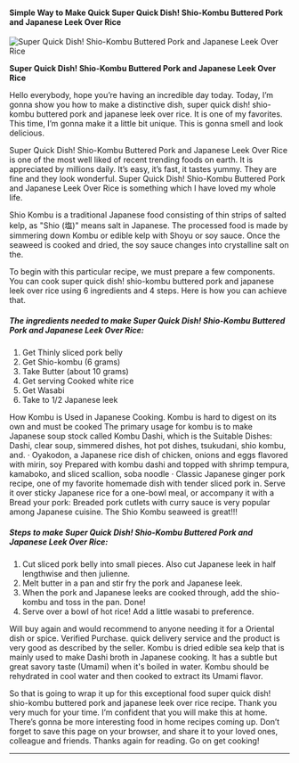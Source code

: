             

#### Simple Way to Make Quick Super Quick Dish! Shio-Kombu Buttered Pork and Japanese Leek Over Rice

![Super Quick Dish! Shio-Kombu Buttered Pork and Japanese Leek Over Rice](https://img-global.cpcdn.com/recipes/5001096262057984/751x532cq70/super-quick-dish-shio-kombu-buttered-pork-and-japanese-leek-over-rice-recipe-main-photo.jpg)

**Super Quick Dish! Shio-Kombu Buttered Pork and Japanese Leek Over Rice**

Hello everybody, hope you’re having an incredible day today. Today, I’m gonna show you how to make a distinctive dish, super quick dish! shio-kombu buttered pork and japanese leek over rice. It is one of my favorites. This time, I’m gonna make it a little bit unique. This is gonna smell and look delicious.

Super Quick Dish! Shio-Kombu Buttered Pork and Japanese Leek Over Rice is one of the most well liked of recent trending foods on earth. It is appreciated by millions daily. It’s easy, it’s fast, it tastes yummy. They are fine and they look wonderful. Super Quick Dish! Shio-Kombu Buttered Pork and Japanese Leek Over Rice is something which I have loved my whole life.

Shio Kombu is a traditional Japanese food consisting of thin strips of salted kelp, as "Shio (塩)" means salt in Japanese. The processed food is made by simmering down Kombu or edible kelp with Shoyu or soy sauce. Once the seaweed is cooked and dried, the soy sauce changes into crystalline salt on the.

To begin with this particular recipe, we must prepare a few components. You can cook super quick dish! shio-kombu buttered pork and japanese leek over rice using 6 ingredients and 4 steps. Here is how you can achieve that.

##### The ingredients needed to make Super Quick Dish! Shio-Kombu Buttered Pork and Japanese Leek Over Rice:

1.  Get Thinly sliced pork belly
2.  Get Shio-kombu (6 grams)
3.  Take Butter (about 10 grams)
4.  Get serving Cooked white rice
5.  Get Wasabi
6.  Take to 1/2 Japanese leek

How Kombu is Used in Japanese Cooking. Kombu is hard to digest on its own and must be cooked The primary usage for kombu is to make Japanese soup stock called Kombu Dashi, which is the Suitable Dishes: Dashi, clear soup, simmered dishes, hot pot dishes, tsukudani, shio kombu, and. · Oyakodon, a Japanese rice dish of chicken, onions and eggs flavored with mirin, soy Prepared with kombu dashi and topped with shrimp tempura, kamaboko, and sliced scallion, soba noodle · Classic Japanese ginger pork recipe, one of my favorite homemade dish with tender sliced pork in. Serve it over sticky Japanese rice for a one-bowl meal, or accompany it with a Bread your pork: Breaded pork cutlets with curry sauce is very popular among Japanese cuisine. The Shio Kombu seaweed is great!!!

##### Steps to make Super Quick Dish! Shio-Kombu Buttered Pork and Japanese Leek Over Rice:

1.  Cut sliced pork belly into small pieces. Also cut Japanese leek in half lengthwise and then julienne.
2.  Melt butter in a pan and stir fry the pork and Japanese leek.
3.  When the pork and Japanese leeks are cooked through, add the shio-kombu and toss in the pan. Done!
4.  Serve over a bowl of hot rice! Add a little wasabi to preference.

Will buy again and would recommend to anyone needing it for a Oriental dish or spice. Verified Purchase. quick delivery service and the product is very good as described by the seller. Kombu is dried edible sea kelp that is mainly used to make Dashi broth in Japanese cooking. It has a subtle but great savory taste (Umami) when it's boiled in water. Kombu should be rehydrated in cool water and then cooked to extract its Umami flavor.

So that is going to wrap it up for this exceptional food super quick dish! shio-kombu buttered pork and japanese leek over rice recipe. Thank you very much for your time. I’m confident that you will make this at home. There’s gonna be more interesting food in home recipes coming up. Don’t forget to save this page on your browser, and share it to your loved ones, colleague and friends. Thanks again for reading. Go on get cooking!

* * *